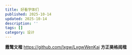 ```yaml
---
title: 好看字体们
published: 2025-10-14
updated: 2025-10-14
description: ''
tags: []
category: 设计
---
```


**霞鹜文楷**  https://github.com/lxgw/LxgwWenKai
**方正昊格阅楷**



